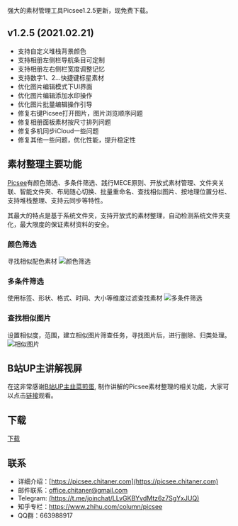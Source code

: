 
强大的素材管理工具Picsee1.2.5更新，现免费下载。

## v1.2.5 (2021.02.21)
- 支持自定义堆栈背景颜色
- 支持相册左侧栏导航条目可定制
- 支持相册左右侧栏宽度调整记忆
- 支持数字1、2...快捷键标星素材
- 优化图片编辑模式下UI界面
- 优化图片编辑添加水印操作
- 优化图片批量编辑操作引导
- 修复右键Picsee打开图片，图片浏览顺序问题
- 修复相册面板素材按尺寸排列问题
- 修复多机同步iCloud一些问题
- 修复其他一些问题，优化性能，提升稳定性


## 素材整理主要功能
[Picsee](https://picsee.chitaner.com/)有颜色筛选、多条件筛选、践行MECE原则、开放式素材管理、文件夹关联、智能文件夹、布局随心切换、批量重命名、查找相似图片、按地理位置分栏、支持堆栈整理、支持云同步等特性。

其最大的特点是基于系统文件夹，支持开放式的素材整理，自动检测系统文件夹变化，最大限度的保证素材资料的安全。

### 颜色筛选
寻找相似配色素材
![颜色筛选](https://i.loli.net/2020/09/18/9tv7mRHWgb5F3Mx.gif)

### 多条件筛选
使用标签、形状、格式、时间、大小等维度过滤查找素材
![多条件筛选](https://i.loli.net/2020/09/18/jALlHdZqtUsb9Fo.gif)

### 查找相似图片
设置相似度，范围，建立相似图片筛查任务，寻找图片后，进行删除、归类处理。
![相似图片](https://i.loli.net/2020/09/18/eaO9sugtTjWq1i2.gif)


## B站UP主讲解视屏
在这非常感谢[B站UP主韭菜煎蛋](https://space.bilibili.com/37440705/), 制作讲解的Picsee素材整理的相关功能，大家可以点击[链接](https://www.bilibili.com/video/BV1LU4y1x7n1)观看。

## 下载
[下载](https://apps.apple.com/cn/app/picsee-%E7%9C%8B%E5%9B%BE-%E6%88%AA%E5%9B%BE/id1454805783?mt=12)


## 联系
- 详细介绍：[https://picsee.chitaner.com](https://picsee.chitaner.com)
- 邮件联系：[office.chitaner@gmail.com](mailto:office.chitaner@gmail.com)
- Telegram: [(https://t.me/joinchat/LLvGKBYvdMtz6z7SgYxJUQ)](https://t.me/joinchat/LLvGKBYvdMtz6z7SgYxJUQ)
- 知乎专栏：https://www.zhihu.com/column/picsee
- QQ群：663988917



